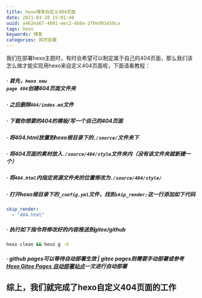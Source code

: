 ```yaml
---
title: hexo博客自定义404页面
date: 2021-03-28 15:01:48
uuid: a462ea67-4801-eec2-4b6e-2f0e991e58ca
tags: hexo
keywords: 博客
categories: 网页部署
---
```

我们在部署hexo主题时，有时会希望可以制定属于自己的404页面，那么我们该怎么做才能实现用hexo来自定义404页面呢，下面请看教程：
##### · 首先，<code>hexo new page 404</code>创建404页面文件夹 #####
##### · 之后删除<code>404/index.md</code>文件 #####
##### · 下载你想要的404的模板/写一个自己的404页面 #####
##### · 将404.html放置到hexo根目录下的<code>./source/</code>文件夹下 #####
##### · 将404页面的素材放入<code>./source/404/style</code>文件夹内（没有该文件夹就新建一个） #####
##### · 将<code>404.html</code>内指定资源文件夹的位置修改为<code>./source/404/style/</code> #####
##### · 打开hexo根目录下的<code>_config.yml</code>文件，找到<code>skip_render:</code>这一行添加如下代码 #####
```yaml
skip_render: 
  - "404.html"
```
##### · 执行如下指令将修改好的内容推送到gitee/github #####

```bash
hexo clean && hexo g -d
```
##### · github pages可以等待自动部署生效 | gitee pages则需要手动部署或参考<a href="/2021/02/27/hexo-gitee-pages-zi-dong-bu-shu-zhan-dian/">Hexo Gitee Pages 自动部署站点</a>一文进行自动部署 #####

## 综上，我们就完成了hexo自定义404页面的工作 ##
